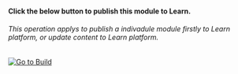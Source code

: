 ﻿
#### Click the below button to publish this module to Learn.  
###### This operation applys to publish a indivadule module firstly to Learn platform, or update content to Learn platform.


[![Go to Build](http://courseautopubmgtv3dev.blob.core.windows.net/publiccontainer/GotoPubModule.png)](http://wwlpublish2learn-test.azurewebsites.net/#/pub2Module/https%253A%252F%252Fmicrosoftdigitallearning.visualstudio.com%252FCourseware%252F_git%252FLP_DEMO_it-is-a-sample-course%253Fpath%253D%25252FModules%25252FM05-sample-module%2526version%253DGBmaster)